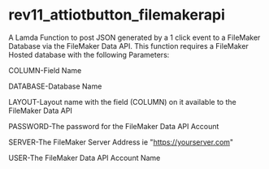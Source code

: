 # rev11_attiotbutton_filemakerapi
A Lamda Function to post JSON generated by a 1 click event to a FileMaker Database via the FileMaker Data API.  This function requires a FileMaker Hosted database with the following Parameters:

COLUMN-Field Name

DATABASE-Database Name

LAYOUT-Layout name with the field (COLUMN) on it available to the FileMaker Data API

PASSWORD-The password for the FileMaker Data API Account

SERVER-The FileMaker Server Address ie "https://yourserver.com"

USER-The FileMaker Data API Account Name
